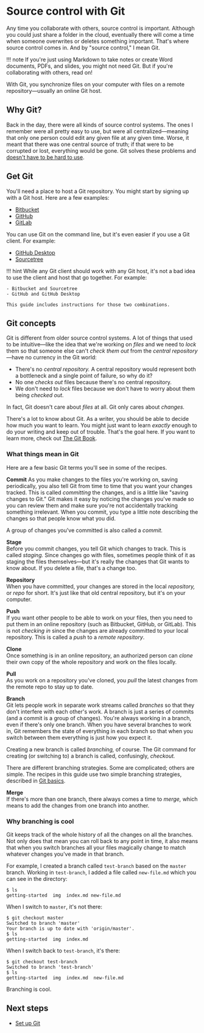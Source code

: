# Source control with Git

Any time you collaborate with others, source control is important. Although you could just share a folder in the cloud, eventually there will come a time when someone overwrites or deletes something important. That's where source control comes in. And by "source control," I mean Git. 

!!! note
    If you're just using Markdown to take notes or create Word documents, PDFs, and
    slides, you might not need Git. But if you're collaborating with others, read on!
    
With Git, you synchronize files on your computer with files on a remote repository&mdash;usually an online Git host. 

## Why Git?

Back in the day, there were all kinds of source control systems. The ones I remember were all pretty easy to use, but were all centralized&mdash;meaning that only one person could edit any given file at any given time. Worse, it meant that there was one central source of truth; if that were to be corrupted or lost, everything would be gone. Git solves these problems and [doesn't have to be hard to use](https://levelup.gitconnected.com/git-doesnt-have-to-be-hard-e1e115be6668).

## Get Git

You'll need a place to host a Git repository. You might start by signing up with a Git host. Here are a few examples:

- [Bitbucket](https://bitbucket.org)
- [GitHub](https://github.com/)
- [GitLab](https://about.gitlab.com/)

You can use Git on the command line, but it's even easier if you use a Git client. For example:

- [GitHub Desktop](https://desktop.github.com/)
- [Sourcetree](https://www.sourcetreeapp.com/)

!!! hint
    While any Git client should work with any Git host, it's not a bad idea
    to use the client and host that go together. For example:
    
    - Bitbucket and Sourcetree
    - GitHub and GitHub Desktop
    
    This guide includes instructions for those two combinations.

    
## Git concepts

Git is different from older source control systems. A lot of things that used to be intuitive&mdash;like the idea that we're working on *files* and we need to *lock* them so that someone else can't *check them out* from the *central repository*&mdash;have no currency in the Git world:

- There's no *central repository.* A central repository would represent both a bottleneck and a single point of failure, so why do it?
- No one *checks out* files because there's no central repository.
- We don't need to *lock* files because we don't have to worry about them being *checked out*.

In fact, Git doesn't care about *files* at all. Git only cares about *changes.*

There's a lot to know about Git. As a writer, you should be able to decide how much you want to learn. You might just want to learn *exactly* enough to do your writing and keep out of trouble. That's the goal here. If you want to learn more, check out [The Git Book](https://git-scm.com/book/en/v2).

### What things mean in Git

Here are a few basic Git terms you'll see in some of the recipes.

**Commit** 
As you make changes to the files you're working on, saving periodically, you also tell Git from time to time that you want your changes tracked. This is called *committing* the changes, and is a little like "saving changes to Git." Git makes it easy by noticing the changes you've made so you can review them and make sure you're not accidentally tracking something irrelevant. When you commit, you type a little note describing the changes so that people know what you did. 

A group of changes you've committed is also called a *commit.*

**Stage**  
Before you commit changes, you tell Git which changes to track. This is called *staging.* Since changes go with files, sometimes people think of it as staging the files themselves&mdash;but it's really the changes that Git wants to know about. If you delete a file, that's a change too.

**Repository**  
When you have committed, your changes are stored in the local *repository,* or *repo* for short. It's just like that old central repository, but it's on your computer.

**Push**  
If you want other people to be able to work on your files, then you need to put them in an online repository (such as Bitbucket, GitHub, or GitLab). This is not *checking in* since the changes are already committed to your local repository. This is called a *push* to a *remote repository*.

**Clone**  
Once something is in an online repository, an authorized person can *clone* their own copy of the whole repository and work on the files locally. 

**Pull**  
As you work on a repository you've cloned, you *pull* the latest changes from the remote repo to stay up to date.

**Branch**  
Git lets people work in separate work streams called *branches* so that they don't interfere with each other's work. A branch is just a series of commits (and a commit is a group of changes). You're always working in a branch, even if there's only one branch. 
When you have several branches to work in, Git remembers the state of everything in each branch so that when you switch between them everything is just how you expect it.

Creating a new branch is called *branching,* of course. The Git command for creating (or switching to) a branch is called, confusingly, *checkout.* 

There are different branching strategies. Some are complicated; others are simple. The recipes in this guide use two simple branching strategies, described in [Git basics](../tools-git-basics/). 

**Merge**  
If there's more than one branch, there always comes a time to *merge,* which means to add the changes from one branch into another.

### Why branching is cool

Git keeps track of the whole history of all the changes on all the branches. Not only does that mean you can roll back to any point in time, it also means that when you switch branches all your files magically change to match whatever changes you've made in that branch.

For example, I created a branch called `test-branch` based on the `master` branch. Working in `test-branch`, I added a file called `new-file.md` which you can see in the directory:

```
$ ls
getting-started  img  index.md new-file.md
```

When I switch to `master`, it's not there:

```
$ git checkout master 
Switched to branch 'master'
Your branch is up to date with 'origin/master'.
$ ls
getting-started  img  index.md
```

When I switch back to `test-branch`, it's there:

```
$ git checkout test-branch 
Switched to branch 'test-branch'
$ ls
getting-started  img  index.md  new-file.md
```

Branching is cool.

## Next steps

- [Set up Git](../tools-git-setup/)

